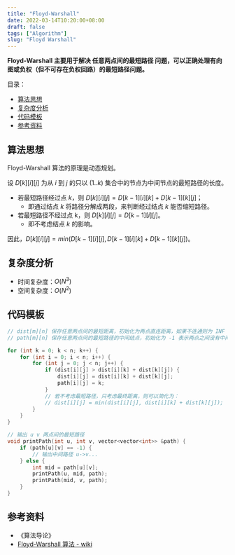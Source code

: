 ```yaml
---
title: "Floyd-Warshall"
date: 2022-03-14T10:20:00+08:00
draft: false
tags: ["Algorithm"]
slug: "Floyd Warshall"
---
```


**Floyd-Warshall 主要用于解决 任意两点间的最短路径 问题，可以正确处理有向图或负权（但不可存在负权回路）的最短路径问题。**

目录：

- [算法思想](#算法思想)
- [复杂度分析](#复杂度分析)
- [代码模板](#代码模板)
- [参考资料](#参考资料)

## 算法思想

Floyd-Warshall 算法的原理是动态规划。

设 $D[k][i][j]$ 为从 $i$ 到 $j$ 的只以 $(1..k)$ 集合中的节点为中间节点的最短路径的长度。

* 若最短路径经过点 $k$，则 $D[k][i][j] = D[k - 1][i][k] + D[k - 1][k][j]$；
  * 即通过结点 $k$ 将路径分解成两段，来判断经过结点 $k$ 能否缩短路径。
* 若最短路径不经过点 k，则 $D[k][i][j] = D[k - 1][i][j]$。
  * 即不考虑结点 $k$ 的影响。

因此，$D[k][i][j] = min(D[k - 1][i][j], D[k - 1][i][k] + D[k - 1][k][j])$。

## 复杂度分析

* 时间复杂度：$O(N^3)$
* 空间复杂度：$O(N^2)$

## 代码模板

```C++
// dist[m][n] 保存任意两点间的最短距离，初始化为两点直连距离，如果不连通则为 INF
// path[m][n] 保存任意两点间的最短路径的中间结点，初始化为 -1 表示两点之间没有中间结点

for (int k = 0; k < n; k++) {
    for (int i = 0; i < n; i++) {
        for (int j = 0; j < n; j++) {
            if (dist[i][j] > dist[i][k] + dist[k][j]) {
                dist[i][j] = dist[i][k] + dist[k][j];
                path[i][j] = k;
            }
            // 若不考虑最短路径，只考虑最终距离，则可以简化为：
            // dist[i][j] = min(dist[i][j], dist[i][k] + dist[k][j]);
        }  
    }
}

// 输出 u v 两点间的最短路径
void printPath(int u, int v, vector<vector<int>> &path) {
    if (path[u][v] == -1) {
        // 输出中间路径 u->v...
    } else {
        int mid = path[u][v];
        printPath(u, mid, path);
        printPath(mid, v, path);
    }
}
```

## 参考资料

* 《算法导论》
* [Floyd-Warshall 算法 - wiki](https://zh.wikipedia.org/wiki/Floyd-Warshall%E7%AE%97%E6%B3%95)
